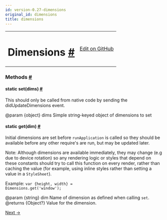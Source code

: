 ```yaml
---
id: version-0.27-dimensions
original_id: dimensions
title: dimensions
---
```

<a id="content"></a><table width="100%"><tbody><tr><td><h1><a class="anchor" name="dimensions"></a>Dimensions <a class="hash-link" href="docs/dimensions.html#dimensions">#</a></h1></td><td style="text-align:right;"><a target="_blank" href="https://github.com/facebook/react-native/blob/0.27-stable/Libraries/Utilities/Dimensions.js">Edit on GitHub</a></td></tr></tbody></table><div><div></div><span><h3><a class="anchor" name="methods"></a>Methods <a class="hash-link" href="docs/dimensions.html#methods">#</a></h3><div class="props"><div class="prop"><h4 class="propTitle"><a class="anchor" name="set"></a><span class="propType">static </span>set<span class="propType">(dims)</span> <a class="hash-link" href="docs/dimensions.html#set">#</a></h4><div><p>This should only be called from native code by sending the
didUpdateDimensions event.</p><p>@param {object} dims Simple string-keyed object of dimensions to set</p></div></div><div class="prop"><h4 class="propTitle"><a class="anchor" name="get"></a><span class="propType">static </span>get<span class="propType">(dim)</span> <a class="hash-link" href="docs/dimensions.html#get">#</a></h4><div><p>Initial dimensions are set before <code>runApplication</code> is called so they should
be available before any other require's are run, but may be updated later.</p><p>Note: Although dimensions are available immediately, they may change (e.g
due to device rotation) so any rendering logic or styles that depend on
these constants should try to call this function on every render, rather
than caching the value (for example, using inline styles rather than
setting a value in a <code>StyleSheet</code>).</p><p>Example: <code>var {height, width} = Dimensions.get('window');</code></p><p>@param {string} dim Name of dimension as defined when calling <code>set</code>.
@returns {Object?} Value for the dimension.</p></div></div></div></span></div><div class="docs-prevnext"><a class="docs-next" href="docs/intentandroid.html#content">Next →</a></div>